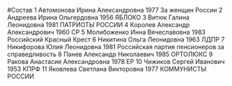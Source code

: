 #Состав
1 Автомонова Ирина Александровна 1977 За женщин России
2 Андреева Ирина Ольгердовна 1956 ЯБЛОКО
3 Витюк Галина Леонидовна 1981 ПАТРИОТЫ РОССИИ
4 Королев Александр Александрович 1960 СР
5 Молибоженко Инна Вячеславовна 1983 Российский Красный Крест
6 Никитина Ольга Леонидовна 1963 ЛДПР
7 Никифорова Юлия Леонидовна 1981 Российская партия пенсионеров за справедливость
8 Панев Александр Николаевич 1985 ОРТОЛЮКС
9 Ракова Анастасия Александровна 1978 ЕР
10 Чижиков Сергей Иванович 1953 КПРФ
11 Яковлева Светлана Викторовна 1977 КОММУНИСТЫ РОССИИ
